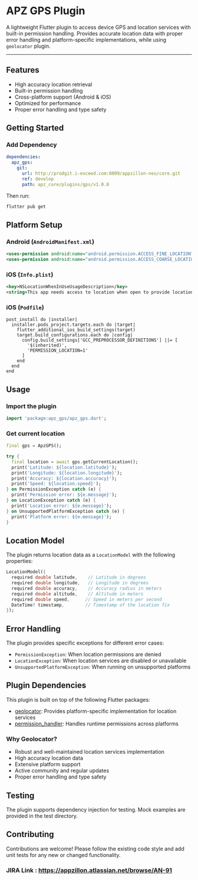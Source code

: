 # APZ GPS Plugin

A lightweight Flutter plugin to access device GPS and location services with built-in permission handling. Provides accurate location data with proper error handling and platform-specific implementations, while using ```geolocator``` plugin.

---

## Features

- High accuracy location retrieval
- Built-in permission handling
- Cross-platform support (Android & iOS)
- Optimized for performance
- Proper error handling and type safety

## Getting Started

### Add Dependency

```yaml
dependencies:
  apz_gps:
    git:
      url: http://prodgit.i-exceed.com:8009/appzillon-neu/core.git
      ref: develop
      path: apz_core/plugins/gps/v1.0.0
```

Then run:
```bash
flutter pub get
```

## Platform Setup

### Android (`AndroidManifest.xml`)

```xml
<uses-permission android:name="android.permission.ACCESS_FINE_LOCATION" />
<uses-permission android:name="android.permission.ACCESS_COARSE_LOCATION" />
```

### iOS (`Info.plist`)

```xml
<key>NSLocationWhenInUseUsageDescription</key>
<string>This app needs access to location when open to provide location-based services.</string>
```

### iOS (`Podfile`)

```
post_install do |installer|
  installer.pods_project.targets.each do |target|
    flutter_additional_ios_build_settings(target)
    target.build_configurations.each do |config|
      config.build_settings['GCC_PREPROCESSOR_DEFINITIONS'] ||= [
        '$(inherited)',
        'PERMISSION_LOCATION=1'
      ]
    end
  end
end
```

## Usage

### Import the plugin

```dart
import 'package:apz_gps/apz_gps.dart';
```

### Get current location

```dart
final gps = ApzGPS();

try {
  final location = await gps.getCurrentLocation();
  print('Latitude: ${location.latitude}');
  print('Longitude: ${location.longitude}');
  print('Accuracy: ${location.accuracy}');
  print('Speed: ${location.speed}');
} on PermissionException catch (e) {
  print('Permission error: ${e.message}');
} on LocationException catch (e) {
  print('Location error: ${e.message}');
} on UnsupportedPlatformException catch (e) {
  print('Platform error: ${e.message}');
}
```

## Location Model

The plugin returns location data as a `LocationModel` with the following properties:

```dart
LocationModel({
  required double latitude,    // Latitude in degrees
  required double longitude,   // Longitude in degrees
  required double accuracy,    // Accuracy radius in meters
  required double altitude,    // Altitude in meters
  required double speed,      // Speed in meters per second
  DateTime? timestamp,        // Timestamp of the location fix
});
```

## Error Handling

The plugin provides specific exceptions for different error cases:

- `PermissionException`: When location permissions are denied
- `LocationException`: When location services are disabled or unavailable
- `UnsupportedPlatformException`: When running on unsupported platforms

## Plugin Dependencies

This plugin is built on top of the following Flutter packages:

- [geolocator](https://pub.dev/packages/geolocator): Provides platform-specific implementation for location services
- [permission_handler](https://pub.dev/packages/permission_handler): Handles runtime permissions across platforms

### Why Geolocator?

- Robust and well-maintained location services implementation
- High accuracy location data
- Extensive platform support
- Active community and regular updates
- Proper error handling and type safety

## Testing

The plugin supports dependency injection for testing. Mock examples are provided in the test directory.

## Contributing

Contributions are welcome! Please follow the existing code style and add unit tests for any new or changed functionality.

### JIRA Link : https://appzillon.atlassian.net/browse/AN-91

